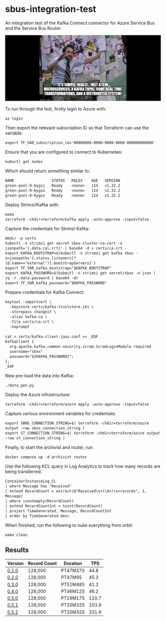 # sbus-integration-test
An integration test of the Kafka Connect connector for Azure Service Bus and the Service Bus Router.

![It's simple really...](./docs/images/slack-imgs.png)

To run through the test, firstly login to Azure with:

```shell
az login
```

Then export the relevant subscription ID so that Terraform can use the variable:

```shell
export TF_VAR_subscription_id='00000000-0000-0000-0000-000000000000'
```

Ensure that you are configured to connect to Kubernetes:

```shell
kubectl get nodes
```

Which should return something similar to:

```
NAME                 STATUS   ROLES    AGE   VERSION
green-pool-0-6ygsj   Ready    <none>   11d   v1.32.2
green-pool-0-6ygso   Ready    <none>   11d   v1.32.2
green-pool-0-6ygsx   Ready    <none>   11d   v1.32.2
```

Deploy Strimzi/Kafka with:

```shell
make
terraform -chdir=terraform/kafka apply -auto-approve -input=false
```

Capture the credentials for Strimzi Kafka:

```shell
mkdir -p certs
kubectl -n strimzi get secret sbox-cluster-ca-cert -o jsonpath='{.data.ca\.crt}' | base64 -d > certs/ca.crt
export KAFKA_BOOTSTRAP=$(kubectl -n strimzi get kafka sbox -o=jsonpath='{.status.listeners[?(@.name=="external")].bootstrapServers}')
export TF_VAR_kafka_bootstrap="$KAFKA_BOOTSTRAP"
export KAFKA_PASSWORD=$(kubectl -n strimzi get secret/sbox -o json | jq -r .data.password | base64 -d)
export TF_VAR_kafka_password="$KAFKA_PASSWORD"
```

Prepare credentials for Kafka Connect:

```shell
keytool -importcert \
  -keystore certs/kafka-truststore.jks \
  -storepass changeit \
  -alias kafka-ca \
  -file certs/ca.crt \
  -noprompt

cat > certs/kafka-client-jaas.conf << _EOF
KafkaClient {
  org.apache.kafka.common.security.scram.ScramLoginModule required
  username="sbox"
  password="${KAFKA_PASSWORD}";
};
_EOF
```

New pre-load the data into Kafka:

```shell
./data_gen.py
```

Deploy the Azure infrastructure:

```shell
terraform -chdir=terraform/azure apply -auto-approve -input=false
```

Capture various environment variables for credentials:

```shell
export SBNS_CONNECTION_STRING=$( terraform -chdir=terraform/azure output -raw sbns_connection_string )
export ST_CONNECTION_STRING=$( terraform -chdir=terraform/azure output -raw st_connection_string )
```

Finally, to start the archivist and router, run:

```shell
docker compose up -d archivist router
```

Use the following KCL query in Log Analytics to track how many records are being transferred:

```
ContainerInstanceLog_CL
| where Message has "Received"
| extend RecordCount = extract(@"Received\s+(\d+)\s+records", 1, Message)
| where isnotempty(RecordCount)
| extend RecordCountInt = toint(RecordCount)
| project TimeGenerated, Message, RecordCountInt
| order by TimeGenerated desc
```

When finished, run the following to nuke everything from orbit:

```shell
make clean
```

## Results

| Version                                                              | Record Count | Duration  | TPS   |
| -------------------------------------------------------------------- | ------------ | --------- | ----- |
| [0.1.0](https://github.com/cbdq-io/sbus-integration-test/pull/2)     | 128,000      | PT47M37S  |  44.8 |
| [0.2.0](https://github.com/cbdq-io/sbus-integration-test/pull/8)     | 128,000      | PT47M9S   |  45.3 |
| [0.3.0](https://github.com/cbdq-io/sbus-integration-test/pull/10)    | 128,000      | PT51M48S  |  41.2 |
| [0.4.0](https://github.com/cbdq-io/sbus-integration-test/pull/12)    | 128,000      | PT46M12S  |  46.2 |
| [0.5.0](https://github.com/cbdq-io/sbus-integration-test/pull/16)    | 128,000      | PT19M17S  | 110.7 |
| [0.5.1](https://github.com/cbdq-io/sbus-integration-test/pull/18)    | 128,000      | PT20M32S  | 103.9 |
| [0.5.2](https://github.com/cbdq-io/sbus-integration-test/tree/0.5.2) | 128,000      | PT20M32S  | 331.9 |
